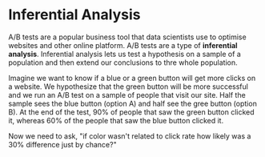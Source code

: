 # Inferential Analysis

A/B tests are a popular business tool that data scientists use to optimise websites and other online platform. A/B tests are a type of **inferential analysis**. Inferential analysis lets us test a hypothesis on a sample of a population and then extend our conclusions to thre whole population.

Imagine we want to know if a blue or a green button will get more clicks on a website. We hypothesize that the green button will be more successful and we run an A/B test on a sample of people that visit our site. Half the sample sees the blue button (option A) and half see the gree button (option B). At the end of the test, 90% of people that saw the green button clicked it, whereas 60% of the people that saw the blue button clicked it.

Now we need to ask, "if color wasn't related to click rate how likely was a 30% difference just by chance?"
